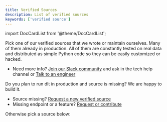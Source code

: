 ```yaml
---
title: Verified Sources
description: List of verified sources
keywords: ['verified source']
---
```

import DocCardList from '@theme/DocCardList';

Pick one of our verified sources that we wrote or maintain ourselves. Many of them already in production. All of them are constantly tested on real data and distributed as simple Python code so they can be easily customized or hacked.

* Need more info? [Join our Slack community](https://join.slack.com/t/dlthub-community/shared_invite/zt-1n5193dbq-rCBmJ6p~ckpSFK4hCF2dYA) and ask in the tech help channel or [Talk to an engineer](https://calendar.app.google/kiLhuMsWKpZUpfho6)

Do you plan to run dlt in production and source is missing? We are happy to build it.
* Source missing? [Request a new verified source](https://github.com/dlt-hub/verified-sources/issues/new?template=source-request.md)
* Missing endpoint or a feature? [Request or contribute](https://github.com/dlt-hub/verified-sources/issues/new?template=extend-a-source.md)

Otherwise pick a source below:

<DocCardList />
